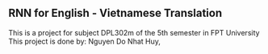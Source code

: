 ## RNN for English - Vietnamese Translation
This is a project for subject DPL302m of the 5th semester in FPT University\
This project is done by: Nguyen Do Nhat Huy, 